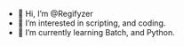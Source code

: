 - 👋 Hi, I’m @Regifyzer
- 👀 I’m interested in scripting, and coding.
- 🌱 I’m currently learning Batch, and Python.

<!---
Regifyzer/Regifyzer is a ✨ special ✨ repository because its `README.md` (this file) appears on your GitHub profile.
You can click the Preview link to take a look at your changes.
--->
